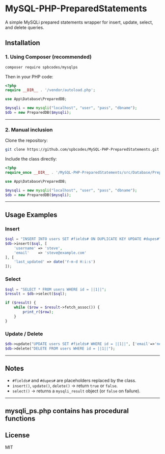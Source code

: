 # MySQL-PHP-PreparedStatements

A simple MySQLi prepared statements wrapper for insert, update, select, and delete queries.

## Installation

### 1. Using Composer (recommended)

```bash
composer require spbcodes/mysqlps
```

Then in your PHP code:

```php
<?php
require __DIR__ . '/vendor/autoload.php';

use App\Database\PreparedDB;

$mysqli = new mysqli("localhost", "user", "pass", "dbname");
$db = new PreparedDB($mysqli);
```

---

### 2. Manual inclusion

Clone the repository:

```bash
git clone https://github.com/spbcodes/MySQL-PHP-PreparedStatements.git
```

Include the class directly:

```php
<?php
require_once __DIR__ . '/MySQL-PHP-PreparedStatements/src/Database/PreparedDB.php';

use App\Database\PreparedDB;

$mysqli = new mysqli("localhost", "user", "pass", "dbname");
$db = new PreparedDB($mysqli);
```

---

## Usage Examples

### Insert

```php
$sql = "INSERT INTO users SET #fields# ON DUPLICATE KEY UPDATE #dupes#";
$db->insert($sql, [
    'username' => 'steve',
    'email'    => 'steve@example.com'
], [
    'last_updated' => date('Y-m-d H:i:s')
]);
```

### Select

```php
$sql = "SELECT * FROM users WHERE id = ||1||";
$result = $db->select($sql);

if ($result) {
    while ($row = $result->fetch_assoc()) {
        print_r($row);
    }
}
```

### Update / Delete

```php
$db->update("UPDATE users SET #fields# WHERE id = ||1||", ['email'=>'new@example.com']);
$db->delete("DELETE FROM users WHERE id = ||1||");
```

---

## Notes

- `#fields#` and `#dupes#` are placeholders replaced by the class.  
- `insert()`, `update()`, `delete()` → return `true` or `false`.  
- `select()` → returns a `mysqli_result` object (or `false` on failure).  

---

## mysqli_ps.php contains has procedural functions

## License

MIT

